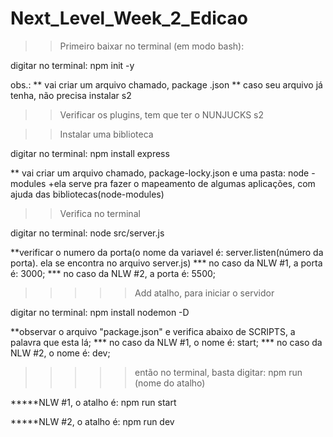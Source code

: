 # Next_Level_Week_2_Edicao

>> Primeiro baixar no terminal (em modo bash):

digitar no terminal: 
npm init -y

obs.: 
** vai criar um arquivo chamado, package .json
** caso seu arquivo já tenha, não precisa instalar s2

>>Verificar os plugins, tem que ter o NUNJUCKS s2

>>Instalar uma biblioteca

digitar no terminal:
npm install express

** vai criar um arquivo chamado, package-locky.json e uma pasta: node - modules
+ela serve pra fazer o mapeamento de algumas aplicações, com ajuda das bibliotecas(node-modules)


>>Verifica no terminal

digitar no terminal:
node src/server.js

**verificar o numero da porta(o nome da variavel é: server.listen(número da porta). ela se encontra no arquivo server.js)
*** no caso da NLW #1, a porta é: 3000;
*** no caso da NLW #2, a porta é: 5500;

>>>>>Add atalho, para iniciar o servidor

digitar no terminal:
npm install nodemon -D

**observar o arquivo "package.json" e verifica abaixo de SCRIPTS, a palavra que esta lá;
*** no caso da NLW #1, o nome é: start;
*** no caso da NLW #2, o nome é: dev;


>>>>> então no terminal, basta digitar:
npm run (nome do atalho)

*****NLW #1, o atalho é: 
npm run start

*****NLW #2, o atalho é: 
npm run dev

